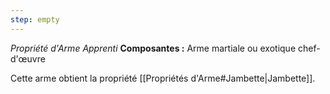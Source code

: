 ```yaml
---
step: empty
---
```

_Propriété d'Arme Apprenti_
__Composantes :__ Arme martiale ou exotique chef-d'œuvre

Cette arme obtient la propriété [[Propriétés d'Arme#Jambette|Jambette]].